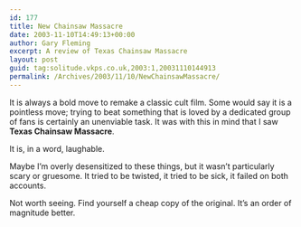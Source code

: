 ```yaml
---
id: 177
title: New Chainsaw Massacre
date: 2003-11-10T14:49:13+00:00
author: Gary Fleming
excerpt: A review of Texas Chainsaw Massacre
layout: post
guid: tag:solitude.vkps.co.uk,2003:1,20031110144913
permalink: /Archives/2003/11/10/NewChainsawMassacre/
---
```

It is always a bold move to remake a classic cult film. Some would say it is a pointless move; trying to beat something that is loved by a dedicated group of fans is certainly an unenviable task. It was with this in mind that I saw **Texas Chainsaw Massacre**.

It is, in a word, laughable.

Maybe I&#8217;m overly desensitized to these things, but it wasn&#8217;t particularly scary or gruesome. It tried to be twisted, it tried to be sick, it failed on both accounts.

Not worth seeing. Find yourself a cheap copy of the original. It&#8217;s an order of magnitude better.